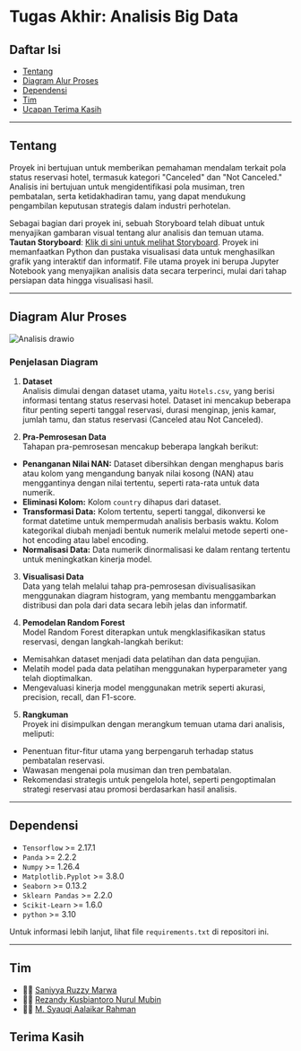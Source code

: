 # **Tugas Akhir: Analisis Big Data**

## Daftar Isi
- [Tentang](#tentang)
- [Diagram Alur Proses](#diagram-alur-proses)
- [Dependensi](#dependensi)
- [Tim](#tim)
- [Ucapan Terima Kasih](#ucapan-terima-kasih)

---

## Tentang
Proyek ini bertujuan untuk memberikan pemahaman mendalam terkait pola status reservasi hotel, termasuk kategori "Canceled" dan "Not Canceled." Analisis ini bertujuan untuk mengidentifikasi pola musiman, tren pembatalan, serta ketidakhadiran tamu, yang dapat mendukung pengambilan keputusan strategis dalam industri perhotelan.

Sebagai bagian dari proyek ini, sebuah Storyboard telah dibuat untuk menyajikan gambaran visual tentang alur analisis dan temuan utama. **Tautan Storyboard**: [Klik di sini untuk melihat Storyboard](https://prezi.com/view/or0p7VqRZAChL9Og6skY/). Proyek ini memanfaatkan Python dan pustaka visualisasi data untuk menghasilkan grafik yang interaktif dan informatif. File utama proyek ini berupa Jupyter Notebook yang menyajikan analisis data secara terperinci, mulai dari tahap persiapan data hingga visualisasi hasil.

---

## Diagram Alur Proses

![Analisis drawio](https://github.com/user-attachments/assets/b464487b-c17b-4da6-953c-fdf6f017ed0e)

### Penjelasan Diagram  

1. **Dataset**  
   Analisis dimulai dengan dataset utama, yaitu `Hotels.csv`, yang berisi informasi tentang status reservasi hotel. Dataset ini mencakup beberapa fitur penting seperti tanggal reservasi, durasi menginap, jenis kamar, jumlah tamu, dan status reservasi (Canceled atau Not Canceled).  

2. **Pra-Pemrosesan Data**  
   Tahapan pra-pemrosesan mencakup beberapa langkah berikut:  
- **Penanganan Nilai NAN:** Dataset dibersihkan dengan menghapus baris atau kolom yang mengandung banyak nilai kosong (NAN) atau menggantinya dengan nilai tertentu, seperti rata-rata untuk data numerik.  
- **Eliminasi Kolom:** Kolom `country` dihapus dari dataset.  
- **Transformasi Data:** Kolom tertentu, seperti tanggal, dikonversi ke format datetime untuk mempermudah analisis berbasis waktu. Kolom kategorikal diubah menjadi bentuk numerik melalui metode seperti one-hot encoding atau label encoding.  
- **Normalisasi Data:** Data numerik dinormalisasi ke dalam rentang tertentu untuk meningkatkan kinerja model.   

3. **Visualisasi Data**  
   Data yang telah melalui tahap pra-pemrosesan divisualisasikan menggunakan diagram histogram, yang membantu menggambarkan distribusi dan pola dari data secara lebih jelas dan informatif.

4. **Pemodelan Random Forest**  
   Model Random Forest diterapkan untuk mengklasifikasikan status reservasi, dengan langkah-langkah berikut:  
- Memisahkan dataset menjadi data pelatihan dan data pengujian.  
- Melatih model pada data pelatihan menggunakan hyperparameter yang telah dioptimalkan.  
- Mengevaluasi kinerja model menggunakan metrik seperti akurasi, precision, recall, dan F1-score.  
5. **Rangkuman**  
  Proyek ini disimpulkan dengan merangkum temuan utama dari analisis, meliputi:  
- Penentuan fitur-fitur utama yang berpengaruh terhadap status pembatalan reservasi.  
- Wawasan mengenai pola musiman dan tren pembatalan.  
- Rekomendasi strategis untuk pengelola hotel, seperti pengoptimalan strategi reservasi atau promosi berdasarkan hasil analisis.  
---

## Dependensi
- `Tensorflow` >= 2.17.1
- `Panda` >= 2.2.2
- `Numpy` >= 1.26.4
- `Matplotlib.Pyplot` >= 3.8.0
- `Seaborn` >= 0.13.2
- `Sklearn Pandas` >= 2.2.0
- `Scikit-Learn` >= 1.6.0
- `python` >= 3.10 

Untuk informasi lebih lanjut, lihat file `requirements.txt` di repositori ini.

---

## Tim
- 👨‍💻 [Saniyya Ruzzy Marwa](https://github.com/marwasaniyya)
- 👨‍💻 [Rezandy Kusbiantoro Nurul Mubin](https://github.com/Rezandy16)
- 👨‍💻 [M. Syauqi Aalaikar Rahman](https://github.com/syauqiAlaik)

## Terima Kasih
